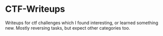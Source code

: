 # CTF-Writeups

Writeups for ctf challenges which I found interesting, or learned something new.
Mostly reversing tasks, but expect other categories too.
